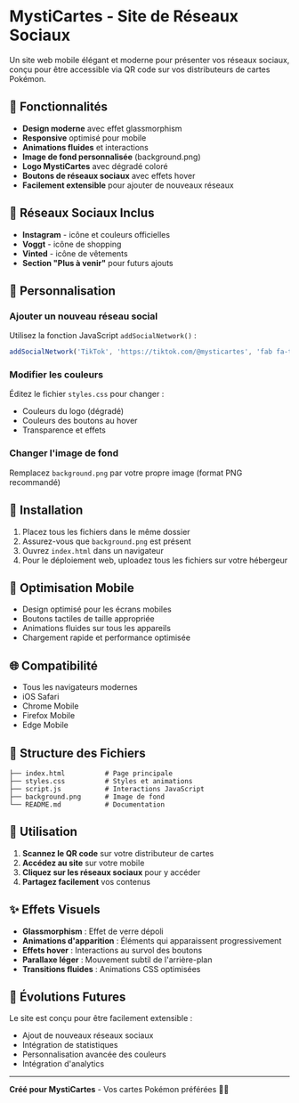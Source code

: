 # MystiCartes - Site de Réseaux Sociaux

Un site web mobile élégant et moderne pour présenter vos réseaux sociaux, conçu pour être accessible via QR code sur vos distributeurs de cartes Pokémon.

## 🚀 Fonctionnalités

- **Design moderne** avec effet glassmorphism
- **Responsive** optimisé pour mobile
- **Animations fluides** et interactions
- **Image de fond personnalisée** (background.png)
- **Logo MystiCartes** avec dégradé coloré
- **Boutons de réseaux sociaux** avec effets hover
- **Facilement extensible** pour ajouter de nouveaux réseaux

## 📱 Réseaux Sociaux Inclus

- **Instagram** - icône et couleurs officielles
- **Voggt** - icône de shopping
- **Vinted** - icône de vêtements
- **Section "Plus à venir"** pour futurs ajouts

## 🎨 Personnalisation

### Ajouter un nouveau réseau social

Utilisez la fonction JavaScript `addSocialNetwork()` :

```javascript
addSocialNetwork('TikTok', 'https://tiktok.com/@mysticartes', 'fab fa-tiktok', '#ff0050');
```

### Modifier les couleurs

Éditez le fichier `styles.css` pour changer :
- Couleurs du logo (dégradé)
- Couleurs des boutons au hover
- Transparence et effets

### Changer l'image de fond

Remplacez `background.png` par votre propre image (format PNG recommandé)

## 🔧 Installation

1. Placez tous les fichiers dans le même dossier
2. Assurez-vous que `background.png` est présent
3. Ouvrez `index.html` dans un navigateur
4. Pour le déploiement web, uploadez tous les fichiers sur votre hébergeur

## 📱 Optimisation Mobile

- Design optimisé pour les écrans mobiles
- Boutons tactiles de taille appropriée
- Animations fluides sur tous les appareils
- Chargement rapide et performance optimisée

## 🌐 Compatibilité

- Tous les navigateurs modernes
- iOS Safari
- Chrome Mobile
- Firefox Mobile
- Edge Mobile

## 📝 Structure des Fichiers

```
├── index.html          # Page principale
├── styles.css          # Styles et animations
├── script.js           # Interactions JavaScript
├── background.png      # Image de fond
└── README.md           # Documentation
```

## 🎯 Utilisation

1. **Scannez le QR code** sur votre distributeur de cartes
2. **Accédez au site** sur votre mobile
3. **Cliquez sur les réseaux sociaux** pour y accéder
4. **Partagez facilement** vos contenus

## ✨ Effets Visuels

- **Glassmorphism** : Effet de verre dépoli
- **Animations d'apparition** : Éléments qui apparaissent progressivement
- **Effets hover** : Interactions au survol des boutons
- **Parallaxe léger** : Mouvement subtil de l'arrière-plan
- **Transitions fluides** : Animations CSS optimisées

## 🔮 Évolutions Futures

Le site est conçu pour être facilement extensible :
- Ajout de nouveaux réseaux sociaux
- Intégration de statistiques
- Personnalisation avancée des couleurs
- Intégration d'analytics

---

**Créé pour MystiCartes** - Vos cartes Pokémon préférées 🎴✨
